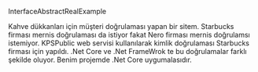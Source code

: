 InterfaceAbstractRealExample

Kahve dükkanları için müşteri doğrulaması yapan bir sitem.
Starbucks firması mernis doğrulaması da istiyor fakat Nero firması mernis doğrulamsı istemiyor.
KPSPublic web servisi kullanılarak kimlik doğrulaması Starbucks firması için yapıldı.
.Net Core ve .Net FrameWrok te bu doğrulamalar farklı şekilde oluyor.
Benim projemde .Net Core uygumalasıdır. 
